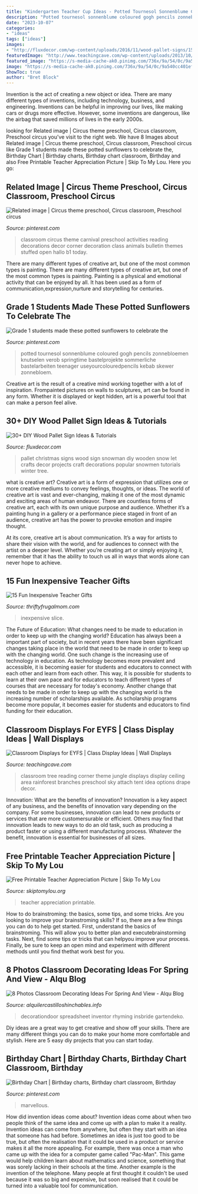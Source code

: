 ```yaml
---
title: "Kindergarten Teacher Cup Ideas - Potted Tournesol Sonnenblume Coloured Gogh Pencils Zonnebloemen Knutselen Verob Springtime Bastelprojekte Sommerliche Bastelarbeiten Teenager Useyourcolouredpencils Kebab Skewer Zonnebloem"
description: "Potted tournesol sonnenblume coloured gogh pencils zonnebloemen knutselen verob springtime bastelprojekte sommerliche bastelarbeiten teenager useyourcolouredpencils kebab skewer zonnebloem"
date: "2023-10-07"
categories:
- "ideas"
tags: ["ideas"]
images:
- "http://fluxdecor.com/wp-content/uploads/2016/11/wood-pallet-signs/15-wood-pallet-signs.jpg"
featuredImage: "http://www.teachingcave.com/wp-content/uploads/2013/10/tree-display.jpg"
featured_image: "https://s-media-cache-ak0.pinimg.com/736x/9a/54/0c/9a540cc401efce241368bb9ac2ed1461--homework-chart-paper-sunflowers.jpg"
image: "https://s-media-cache-ak0.pinimg.com/736x/9a/54/0c/9a540cc401efce241368bb9ac2ed1461--homework-chart-paper-sunflowers.jpg"
ShowToc: true
author: "Bret Block"
---
```



Invention is the act of creating a new object or idea. There are many different types of inventions, including technology, business, and engineering. Inventions can be helpful in improving our lives, like making cars or drugs more effective. However, some inventions are dangerous, like the airbag that saved millions of lives in the early 2000s.

	

		
looking for Related image | Circus theme preschool, Circus classroom, Preschool circus you've visit to the right web. We have 8 Images about Related image | Circus theme preschool, Circus classroom, Preschool circus like Grade 1 students made these potted sunflowers to celebrate the, Birthday Chart | Birthday charts, Birthday chart classroom, Birthday and also Free Printable Teacher Appreciation Picture | Skip To My Lou. Here you go:
		
    
## Related Image | Circus Theme Preschool, Circus Classroom, Preschool Circus

<img loading=lazy src="https://i.pinimg.com/736x/92/51/6b/92516bb9d780231ffe419d8a561868f1.jpg" onerror="this.onerror=null;this.src='https://tse3.mm.bing.net/th?id=OIP.ZpCrIDkUdDcupxbauKNDrwAAAA&amp;pid=15.1';" alt="Related image | Circus theme preschool, Circus classroom, Preschool circus">

_Source: pinterest.com_

>classroom circus theme carnival preschool activities reading decorations decor corner decoration class animals bulletin themes stuffed open hallo b1 today. 

	

There are many different types of creative art, but one of the most common types is painting.
There are many different types of creative art, but one of the most common types is painting. Painting is a physical and emotional activity that can be enjoyed by all. It has been used as a form of communication,expression,nurture and storytelling for centuries.

    
## Grade 1 Students Made These Potted Sunflowers To Celebrate The

<img loading=lazy src="https://s-media-cache-ak0.pinimg.com/736x/9a/54/0c/9a540cc401efce241368bb9ac2ed1461--homework-chart-paper-sunflowers.jpg" onerror="this.onerror=null;this.src='https://tse1.mm.bing.net/th?id=OIP.rgJ55s70K3SZya-Scdx0CgHaJ3&amp;pid=15.1';" alt="Grade 1 students made these potted sunflowers to celebrate the">

_Source: pinterest.com_

>potted tournesol sonnenblume coloured gogh pencils zonnebloemen knutselen verob springtime bastelprojekte sommerliche bastelarbeiten teenager useyourcolouredpencils kebab skewer zonnebloem. 

	

Creative art is the result of a creative mind working together with a lot of inspiration. Frompainted pictures on walls to sculptures, art can be found in any form. Whether it is displayed or kept hidden, art is a powerful tool that can make a person feel alive.

    
## 30+ DIY Wood Pallet Sign Ideas &amp; Tutorials

<img loading=lazy src="http://fluxdecor.com/wp-content/uploads/2016/11/wood-pallet-signs/15-wood-pallet-signs.jpg" onerror="this.onerror=null;this.src='https://tse4.mm.bing.net/th?id=OIP.nlexac-po2EG0n2D2VFOuAHaNJ&amp;pid=15.1';" alt="30+ DIY Wood Pallet Sign Ideas &amp; Tutorials">

_Source: fluxdecor.com_

>pallet christmas signs wood sign snowman diy wooden snow let crafts decor projects craft decorations popular snowmen tutorials winter tree. 

	

what is creative art?
Creative art is a form of expression that utilizes one or more creative mediums to convey feelings, thoughts, or ideas. The world of creative art is vast and ever-changing, making it one of the most dynamic and exciting areas of human endeavor.
There are countless forms of creative art, each with its own unique purpose and audience. Whether it’s a painting hung in a gallery or a performance piece staged in front of an audience, creative art has the power to provoke emotion and inspire thought.

At its core, creative art is about communication. It’s a way for artists to share their vision with the world, and for audiences to connect with the artist on a deeper level. Whether you’re creating art or simply enjoying it, remember that it has the ability to touch us all in ways that words alone can never hope to achieve.

    
## 15 Fun Inexpensive Teacher Gifts

<img loading=lazy src="https://www.thriftyfrugalmom.com/wp-content/uploads/2014/05/Inexpensive-Teacher-Gift-Idea-Sharpie-680x1024.jpg" onerror="this.onerror=null;this.src='https://tse4.mm.bing.net/th?id=OIP.RBGUUP4GibU3HfAu-vqu0wHaLJ&amp;pid=15.1';" alt="15 Fun Inexpensive Teacher Gifts">

_Source: thriftyfrugalmom.com_

>inexpensive slice. 

	

The Future of Education: What changes need to be made to education in order to keep up with the changing world?
Education has always been a important part of society, but in recent years there have been significant changes taking place in the world that need to be made in order to keep up with the changing world. One such change is the increasing use of technology in education. As technology becomes more prevalent and accessible, it is becoming easier for students and educators to connect with each other and learn from each other. This way, it is possible for students to learn at their own pace and for educators to teach different types of courses that are necessary for today's economy. Another change that needs to be made in order to keep up with the changing world is the increasing number of scholarships available. As scholarship programs become more popular, it becomes easier for students and educators to find funding for their education.

    
## Classroom Displays For EYFS | Class Display Ideas | Wall Displays

<img loading=lazy src="http://www.teachingcave.com/wp-content/uploads/2013/10/tree-display.jpg" onerror="this.onerror=null;this.src='https://tse1.mm.bing.net/th?id=OIP.gomkWS2KPPK0MY3asCDkkgHaNJ&amp;pid=15.1';" alt="Classroom Displays for EYFS | Class Display Ideas | Wall Displays">

_Source: teachingcave.com_

>classroom tree reading corner theme jungle displays display ceiling area rainforest branches preschool sky attach tent idea options drape decor. 

	

Innovation: What are the benefits of innovation?
Innovation is a key aspect of any business, and the benefits of innovation vary depending on the company. For some businesses, innovation can lead to new products or services that are more customersurable or efficient. Others may find that innovation leads to new ways to do an old task, such as producing a product faster or using a different manufacturing process. Whatever the benefit, innovation is essential for businesses of all sizes.

    
## Free Printable Teacher Appreciation Picture | Skip To My Lou

<img loading=lazy src="http://www.skiptomylou.org/wp-content/uploads/2016/04/free-printable-for-teacher-appreciation-1.jpg" onerror="this.onerror=null;this.src='https://tse2.mm.bing.net/th?id=OIP.K8XGfYF6Ins7QmQMCodRqgHaKu&amp;pid=15.1';" alt="Free Printable Teacher Appreciation Picture | Skip To My Lou">

_Source: skiptomylou.org_

>teacher appreciation printable. 

	

How to do brainstroming: the basics, some tips, and some tricks.
Are you looking to improve your brainstroming skills? If so, there are a few things you can do to help get started. First, understand the basics of brainstroming. This will allow you to better plan and executebrainstorming tasks. Next, find some tips or tricks that can helpyou improve your process. Finally, be sure to keep an open mind and experiment with different methods until you find thethat work best for you.

    
## 8 Photos Classroom Decorating Ideas For Spring And View - Alqu Blog

<img loading=lazy src="https://alquilercastilloshinchables.info/wp-content/uploads/2020/06/Door-Themes-Themes-May-Spring-Decorating-Ideas-For-Classroom-....jpg" onerror="this.onerror=null;this.src='https://tse4.mm.bing.net/th?id=OIP.semyy2ZZpA39iyd6SLzCOgHaJ4&amp;pid=15.1';" alt="8 Photos Classroom Decorating Ideas For Spring And View - Alqu Blog">

_Source: alquilercastilloshinchables.info_

>decorationdoor spreadsheet inventor rhyming insbride gartendeko. 

	

Diy ideas are a great way to get creative and show off your skills. There are many different things you can do to make your home more comfortable and stylish. Here are 5 easy diy projects that you can start today.

    
## Birthday Chart | Birthday Charts, Birthday Chart Classroom, Birthday

<img loading=lazy src="https://i.pinimg.com/736x/76/ba/32/76ba32f34b1f076778852a126eb028b6--birthday-charts-classroom-ideas.jpg" onerror="this.onerror=null;this.src='https://tse3.mm.bing.net/th?id=OIP.FvBTl-zNwcPfAdZdb55oXAHaJ4&amp;pid=15.1';" alt="Birthday Chart | Birthday charts, Birthday chart classroom, Birthday">

_Source: pinterest.com_

>marvellous. 

	

How did invention ideas come about?
Invention ideas come about when two people think of the same idea and come up with a plan to make it a reality. Invention ideas can come from anywhere, but often they start with an idea that someone has had before. Sometimes an idea is just too good to be true, but often the realisation that it could be used in a product or service makes it all the more appealing. For example, there was once a man who came up with the idea for a computer game called "Pac-Man". This game would help children learn about mathematics and science, something that was sorely lacking in their schools at the time. Another example is the invention of the telephone. Many people at first thought it couldn't be used because it was so big and expensive, but soon realised that it could be turned into a valuable tool for communication.

